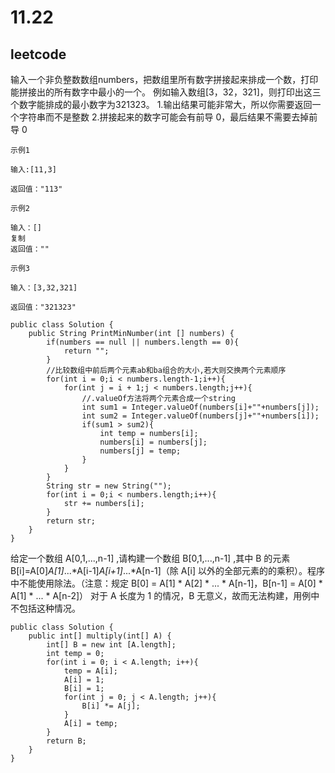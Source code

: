 # 11.22
## leetcode
输入一个非负整数数组numbers，把数组里所有数字拼接起来排成一个数，打印能拼接出的所有数字中最小的一个。
例如输入数组[3，32，321]，则打印出这三个数字能排成的最小数字为321323。
1.输出结果可能非常大，所以你需要返回一个字符串而不是整数
2.拼接起来的数字可能会有前导 0，最后结果不需要去掉前导 0

```
示例1

输入:[11,3]

返回值："113"

示例2

输入：[]
复制
返回值：""

示例3

输入：[3,32,321]

返回值："321323"

```
```
public class Solution {
    public String PrintMinNumber(int [] numbers) {
        if(numbers == null || numbers.length == 0){
            return "";
        }
        //比较数组中前后两个元素ab和ba组合的大小,若大则交换两个元素顺序
        for(int i = 0;i < numbers.length-1;i++){
            for(int j = i + 1;j < numbers.length;j++){
                //.valueOf方法将两个元素合成一个string
                int sum1 = Integer.valueOf(numbers[i]+""+numbers[j]);
                int sum2 = Integer.valueOf(numbers[j]+""+numbers[i]);
                if(sum1 > sum2){
                    int temp = numbers[i];
                    numbers[i] = numbers[j];
                    numbers[j] = temp;
                }
            }
        }
        String str = new String("");
        for(int i = 0;i < numbers.length;i++){
            str += numbers[i];
        }
        return str;
    }
}
```

给定一个数组 A[0,1,...,n-1] ,请构建一个数组 B[0,1,...,n-1] ,其中 B 的元素 B[i]=A[0]*A[1]*...*A[i-1]*A[i+1]*...*A[n-1]（除 A[i] 以外的全部元素的的乘积）。程序中不能使用除法。（注意：规定 B[0] = A[1] * A[2] * ... * A[n-1]，B[n-1] = A[0] * A[1] * ... * A[n-2]）
对于 A 长度为 1 的情况，B 无意义，故而无法构建，用例中不包括这种情况。

```
public class Solution {
    public int[] multiply(int[] A) {
        int[] B = new int [A.length];
        int temp = 0;
        for(int i = 0; i < A.length; i++){
            temp = A[i];
            A[i] = 1;
            B[i] = 1;
            for(int j = 0; j < A.length; j++){
                B[i] *= A[j]; 
            }
            A[i] = temp;
        }
        return B;
    }
}
```
